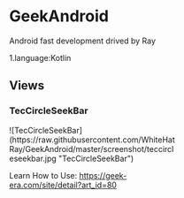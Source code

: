 # GeekAndroid
Android fast development drived by Ray

1.language:Kotlin



## Views
### TecCircleSeekBar
<div style="width:300px; height:500px;">
  ![TecCircleSeekBar](https://raw.githubusercontent.com/WhiteHatRay/GeekAndroid/master/screenshot/teccircleseekbar.jpg "TecCircleSeekBar")
  
Learn How to Use: https://geek-era.com/site/detail?art_id=80

